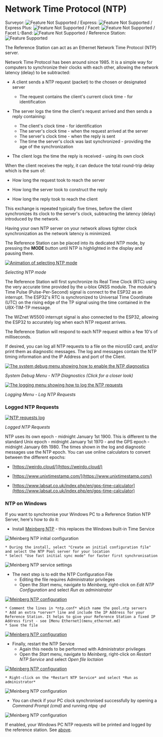 # Network Time Protocol (NTP)

Surveyor: ![Feature Not Supported](img/RedDot.png) / Express: ![Feature Not Supported](img/RedDot.png) / Express Plus: ![Feature Not Supported](img/RedDot.png) / Facet: ![Feature Not Supported](img/RedDot.png) / Facet L-Band: ![Feature Not Supported](img/RedDot.png) / Reference Station: ![Feature Supported](img/GreenDot.png)

The Reference Station can act as an Ethernet Network Time Protocol (NTP) server.

Network Time Protocol has been around since 1985. It is a simple way for computers to synchronize their clocks with each other, allowing the network latency (delay) to be subtracted:

* A client sends a NTP request (packet) to the chosen or designated server
    * The request contains the client's current clock time - for identification

* The server logs the time the client's request arrived and then sends a reply containing:
    * The client's clock time - for identification
    * The server's clock time - when the request arrived at the server
    * The server's clock time - when the reply is sent
    * The time the server's clock was last synchronized - providing the age of the synchronization

* The client logs the time the reply is received - using its own clock

When the client receives the reply, it can deduce the total round-trip delay which is the sum of:

* How long the request took to reach the server

* How long the server took to construct the reply

* How long the reply took to reach the client

This exchange is repeated typically five times, before the client synchronizes its clock to the server's clock, subtracting the latency (delay) introduced by the network.

Having your own NTP server on your network allows tighter clock synchronization as the network latency is minimized.

The Reference Station can be placed into its dedicated NTP mode, by pressing the **MODE** button until NTP is highlighted in the display and pausing there.

[![Animation of selecting NTP mode](https://cdn.sparkfun.com/assets/learn_tutorials/3/2/1/0/NTP.gif)](https://cdn.sparkfun.com/assets/learn_tutorials/3/2/1/0/NTP.gif)

*Selecting NTP mode*

The Reference Station will first synchronize its Real Time Clock (RTC) using the very accurate time provided by the u-blox GNSS module. The module's Time Pulse (Pulse-Per-Second) signal is connect to the ESP32 as an interrupt. The ESP32's RTC is synchronized to Universal Time Coordinate (UTC) on the rising edge of the TP signal using the time contained in the UBX-TIM-TP message.

The WIZnet W5500 interrupt signal is also connected to the ESP32, allowing the ESP32 to accurately log when each NTP request arrives.

The Reference Station will respond to each NTP request within a few 10's of milliseconds.

If desired, you can log all NTP requests to a file on the microSD card, and/or print them as diagnostic messages. The log and messages contain the NTP timing information and the IP Address and port of the Client.

[![The system debug menu showing how to enable the NTP diagnostics](https://cdn.sparkfun.com/r/600-600/assets/learn_tutorials/3/2/1/0/NTP_Diagnostics.png)](https://cdn.sparkfun.com/assets/learn_tutorials/3/2/1/0/NTP_Diagnostics.png)

*System Debug Menu - NTP Diagnostics (Click for a closer look)*

[![The logging menu showing how to log the NTP requests](https://cdn.sparkfun.com/r/600-600/assets/learn_tutorials/3/2/1/0/NTP_Logging.png)](https://cdn.sparkfun.com/assets/learn_tutorials/3/2/1/0/NTP_Logging.png)

*Logging Menu - Log NTP Requests*

### Logged NTP Requests

[![NTP requests log](https://cdn.sparkfun.com/assets/learn_tutorials/3/2/1/0/NTP_Log.png)](https://cdn.sparkfun.com/assets/learn_tutorials/3/2/1/0/NTP_Log.png)

*Logged NTP Requests*

NTP uses its own epoch - midnight January 1st 1900. This is different to the standard Unix epoch - midnight January 1st 1970 - and the GPS epoch - midnight January 6th 1980. The times shown in the log and diagnostic messages use the NTP epoch. You can use online calculators to convert between the different epochs:

* [https://weirdo.cloud/](https://weirdo.cloud/)

* [https://www.unixtimestamp.com/](https://www.unixtimestamp.com/)

* [https://www.labsat.co.uk/index.php/en/gps-time-calculator](https://www.labsat.co.uk/index.php/en/gps-time-calculator)

### NTP on Windows

If you want to synchronise your Windows PC to a Reference Station NTP Server, here's how to do it:

* Install [Meinberg NTP](https://www.meinbergglobal.com/english/sw/ntp.htm) - this replaces the Windows built-in Time Service

![Meinberg NTP initial configuration](img/NTP_Install_1.png)

    * During the install, select "Create an initial configuration file" and select the NTP Pool server for your location
    * Select "Use fast initial sync mode" for faster first synchronisation

![Meinberg NTP service settings](img/NTP_Install_2.png)

* The next step is to edit the NTP Configuration File
    * Editing the file requires Administrator privileges
    * Open the *Start* menu, navigate to *Meinberg*, right-click on *Edit NTP Configuration* and select *Run as administrator*

[![Meinberg NTP configuration](img/NTP_Config_1_small.png)](img/NTP_Config_1.png)

    * Comment the lines in *ntp.conf* which name the pool.ntp servers
    * Add an extra *server* line and include the IP Address for your Reference Station. It helps to give your Reference Station a fixed IP Address first - see [Menu Ethernet](menu_ethernet.md)
    * Save the file

[![Meinberg NTP configuration](img/NTP_Config_2_small.png)](img/NTP_Config_2.png)

* Finally, restart the NTP Service
    * Again this needs to be performed with Administrator privileges
    * Open the *Start* menu, navigate to *Meinberg*, right-click on *Restart NTP Service* and select *Open file loctaion*

[![Meinberg NTP configuration](img/NTP_Config_3_small.png)](img/NTP_Config_3.png)

    * Right-click on the *Restart NTP Service* and select *Run as administrator*

![Meinberg NTP configuration](img/NTP_Config_4.png)

* You can check if your PC clock synchronised successfully by opening a *Command Prompt (cmd)* and running *ntpq -pd*

![Meinberg NTP configuration](img/NTP_Config_5.png)

If enabled, your Windows PC NTP requests will be printed and logged by the reference station. See [above](#logged-ntp-requests).

